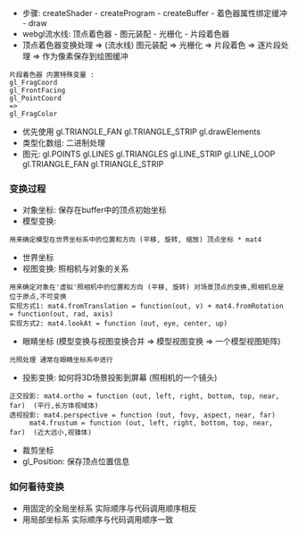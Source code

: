 - 步骤: createShader - createProgram - createBuffer - 着色器属性绑定缓冲 - draw
- webgl流水线: 顶点着色器 - 图元装配 - 光栅化 - 片段着色器
- 顶点着色器变换处理 => (流水线) 图元装配 => 光栅化 => 片段着色 => 逐片段处理 => 作为像素保存到绘图缓冲

```
片段着色器 内置特殊变量 :
gl_FragCoord
gl_FrontFacing
gl_PointCoord
=>
gl_FragColor
```

- 优先使用 gl.TRIANGLE_FAN gl.TRIANGLE_STRIP gl.drawElements
- 类型化数组: 二进制处理
- 图元: gl.POINTS gl.LINES gl.TRIANGLES gl.LINE_STRIP gl.LINE_LOOP gl.TRIANGLE_FAN gl.TRIANGLE_STRIP

### 变换过程
- 对象坐标: 保存在buffer中的顶点初始坐标
- 模型变换:
```
用来确定模型在世界坐标系中的位置和方向 (平移, 旋转, 缩放) 顶点坐标 * mat4
```
- 世界坐标
- 视图变换: 照相机与对象的关系
```
用来确定对象在'虚拟'照相机中的位置和方向 (平移, 旋转) 对场景顶点的变换,照相机总是位于原点,不可变换
实现方式1: mat4.fromTranslation = function(out, v) + mat4.fromRotation = function(out, rad, axis)
实现方式2: mat4.lookAt = function (out, eye, center, up)
```
- 眼睛坐标 (模型变换与视图变换合并 => 模型视图变换 => 一个模型视图矩阵)
```
光照处理 通常在眼睛坐标系中进行
```
- 投影变换: 如何将3D场景投影到屏幕 (照相机的一个镜头)
```
正交投影: mat4.ortho = function (out, left, right, bottom, top, near, far)  (平行,长方体视域体)
透视投影: mat4.perspective = function (out, fovy, aspect, near, far)
     mat4.frustum = function (out, left, right, bottom, top, near, far)  (近大远小,视锥体)
```
- 裁剪坐标
- gl_Position: 保存顶点位置信息

### 如何看待变换
- 用固定的全局坐标系 实际顺序与代码调用顺序相反
- 用局部坐标系 实际顺序与代码调用顺序一致